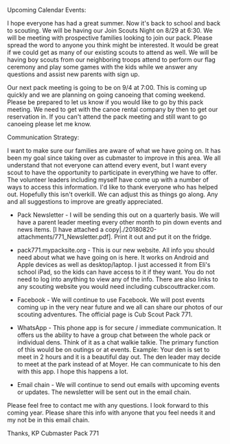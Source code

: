 Upcoming Calendar Events:

I hope everyone has had a great summer. Now it's back to school and back to scouting. We will be having our Join Scouts Night on 8/29 at 6:30. We will be meeting with prospective families looking to join our pack. Please spread the word to anyone you think might be interested. It would be great if we could get as many of our existing scouts to attend as well. We will be having boy scouts from our neighboring troops attend to perform our flag ceremony and play some games with the kids while we answer any questions and assist new parents with sign up. 

Our next pack meeting is going to be on 9/4 at 7:00. This is coming up quickly and we are planning on going canoeing that coming weekend. Please be prepared to let us know if you would like to go by this pack meeting. We need to get with the canoe rental company by then to get our reservation in. If you can't attend the pack meeting and still want to go canoeing please let me know. 

Communication Strategy:

I want to make sure our families are aware of what we have going on. It has been my goal since taking over as cubmaster to improve in this area. We all understand that not everyone can attend every event, but I want every scout to have the opportunity to participate in everything we have to offer. The volunteer leaders including myself have come up with a number of ways to access this information. I'd like to thank everyone who has helped out. Hopefully this isn't overkill. We can adjust this as things go along. Any and all suggestions to improve are greatly appreciated.

* Pack Newsletter - I will be sending this out on a quarterly basis. We will have a parent leader meeting every other month to pin down events and news items. [I have attached a copy|./20180820-attachments/771_Newsletter.pdf]. Print it out and put it on the fridge.

* pack771.mypacksite.org - This is our new website. All info you should need about what we have going on is here. It works on Android and Apple devices as well as desktop/laptop. I just accessed it from Eli's school iPad, so the kids can have access to it if they want. You do not need to log into anything to view any of the info. There are also links to any scouting website you would need including cubscouttracker.com.

* Facebook - We will continue to use Facebook. We will post events coming up in the very near future and we all can share our photos of our scouting adventures. The official page is Cub Scout Pack 771.

* WhatsApp - This phone app is for secure / immediate communication. It offers us the ability to have a group chat between the whole pack or individual dens. Think of it as a chat walkie talkie. The primary function of this would be on outings or at events. Example: Your den is set to meet in 2 hours and it is a beautiful day out. The den leader may decide to meet at the park instead of at Moyer. He can communicate to his den with this app. I hope this happens a lot.

* Email chain - We will continue to send out emails with upcoming events or updates. The newsletter will be sent out in the email chain.

Please feel free to contact me with any questions. I look forward to this coming year. Please share this info with anyone that you feel needs it and my not be in this email chain.

Thanks,
KP
Cubmaster Pack 771

